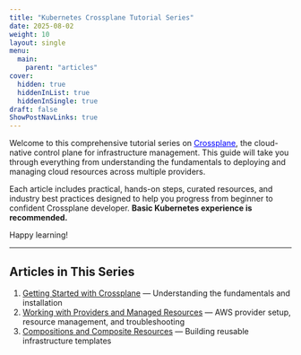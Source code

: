 ```yaml
---
title: "Kubernetes Crossplane Tutorial Series"
date: 2025-08-02
weight: 10
layout: single
menu:
  main:
    parent: "articles"
cover:
  hidden: true
  hiddenInList: true
  hiddenInSingle: true
draft: false
ShowPostNavLinks: true
---
```


Welcome to this comprehensive tutorial series on <a href="https://www.crossplane.io/" target="_blank" rel="noopener noreferrer" style="color:blue;">Crossplane</a>, the cloud-native control plane for infrastructure management. This guide will take you through everything from understanding the fundamentals to deploying and managing cloud resources across multiple providers.

Each article includes practical, hands-on steps, curated resources, and industry best practices designed to help you progress from beginner to confident Crossplane developer. **Basic Kubernetes experience is recommended.**

Happy learning!

---

## Articles in This Series

1. [Getting Started with Crossplane](./crossplane-part-1/) — Understanding the fundamentals and installation
2. [Working with Providers and Managed Resources](./crossplane-part-2/) — AWS provider setup, resource management, and troubleshooting
3. [Compositions and Composite Resources](./crossplane-part-3/) — Building reusable infrastructure templates
